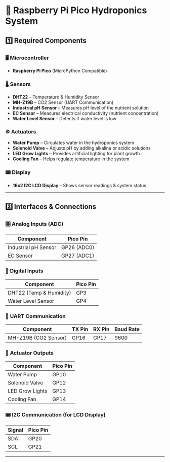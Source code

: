 # 🌱 Raspberry Pi Pico Hydroponics System

## 1️⃣ Required Components

### 🖥️ Microcontroller

- **Raspberry Pi Pico** (MicroPython Compatible)

### 🌡️ Sensors

- **DHT22** – Temperature & Humidity Sensor
- **MH-Z19B** – CO2 Sensor (UART Communication)
- **Industrial pH Sensor** – Measures pH level of the nutrient solution
- **EC Sensor** – Measures electrical conductivity (nutrient concentration)
- **Water Level Sensor** – Detects if water level is low

### ⚙️ Actuators

- **Water Pump** – Circulates water in the hydroponics system
- **Solenoid Valve** – Adjusts pH by adding alkaline or acidic solutions
- **LED Grow Lights** – Provides artificial lighting for plant growth
- **Cooling Fan** – Helps regulate temperature in the system

### 📟 Display

- **16x2 I2C LCD Display** – Shows sensor readings & system status

---

## 2️⃣ Interfaces & Connections

### 🎛️ **Analog Inputs (ADC)**

| Component            | Pico Pin    |
| -------------------- | ----------- |
| Industrial pH Sensor | GP26 (ADC0) |
| EC Sensor            | GP27 (ADC1) |

### 📡 **Digital Inputs**

| Component               | Pico Pin |
| ----------------------- | -------- |
| DHT22 (Temp & Humidity) | GP3      |
| Water Level Sensor      | GP4      |

### 🔗 **UART Communication**

| Component            | TX Pin | RX Pin | Baud Rate |
| -------------------- | ------ | ------ | --------- |
| MH-Z19B (CO2 Sensor) | GP16   | GP17   | 9600      |

### 🔌 **Actuator Outputs**

| Component       | Pico Pin |
| --------------- | -------- |
| Water Pump      | GP10     |
| Solenoid Valve  | GP12     |
| LED Grow Lights | GP13     |
| Cooling Fan     | GP14     |

### 📟 **I2C Communication (for LCD Display)**

| Signal | Pico Pin |
| ------ | -------- |
| SDA    | GP20     |
| SCL    | GP21     |

---
